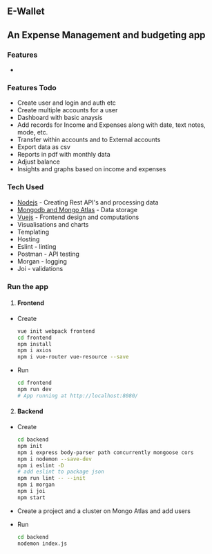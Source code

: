 ## E-Wallet

## An Expense Management and budgeting app

### Features
* 

### Features Todo
* Create user and login and auth etc
* Create multiple accounts for a user
* Dashboard with basic anaysis
* Add records for Income and Expenses along with date, text notes, mode, etc.
* Transfer within accounts and to External accounts
* Export data as csv
* Reports in pdf with monthly data
* Adjust balance
* Insights and graphs based on income and expenses

### Tech Used
* <ins>Nodejs</ins> - Creating Rest API's and processing data
* <ins>Mongodb and Mongo Atlas</ins> - Data storage
* <ins>Vuejs</ins> - Frontend design and computations
* Visualisations and charts
* Templating
* Hosting
* Eslint - linting
* Postman - API testing
* Morgan - logging
* Joi - validations

### Run the app
1. #### Frontend
* Create
  ```bash
  vue init webpack frontend
  cd frontend
  npm install
  npm i axios
  npm i vue-router vue-resource --save
  ```

* Run
  ```bash
  cd frontend
  npm run dev
  # App running at http://localhost:8080/
  ```

2. #### Backend
* Create
  ```bash
  cd backend
  npm init
  npm i express body-parser path concurrently mongoose cors
  npm i nodemon --save-dev
  npm i eslint -D
  # add eslint to package json
  npm run lint -- --init
  npm i morgan
  npm i joi
  npm start
  ```

* Create a project and a cluster on Mongo Atlas and add users

* Run
  ```bash
  cd backend
  nodemon index.js
  ```
    